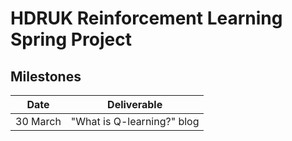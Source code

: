 # HDRUK Reinforcement Learning Spring Project

## Milestones


Date | Deliverable |
--------|-------- |
30 March | "What is Q-learning?" blog |

## 
